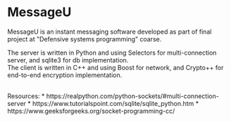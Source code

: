 # MessageU

MessageU is an instant messaging software developed as part of final project at "Defensive systems programming" coarse.

The server is written in Python and using Selectors for multi-connection server, and sqlite3 for db implementation.<br>
The client is written in C++ and using Boost for network, and Crypto++ for end-to-end encryption implementation.

<br>
Resources:
* https://realpython.com/python-sockets/#multi-connection-server
* https://www.tutorialspoint.com/sqlite/sqlite_python.htm
* https://www.geeksforgeeks.org/socket-programming-cc/
